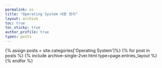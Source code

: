 ```yaml
---
permalink: os
title: "Operating System 내용 정리"
layout: archive
toc: true
toc_sticky: true
author_profile: true
types: posts
---
```


{% assign posts = site.categories['Operating System']%}
{% for post in posts %}
  {% include archive-single-2ver.html type=page.entries_layout %}
{% endfor %}